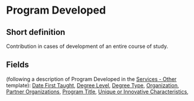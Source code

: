 # Program Developed
## Short definition
Contribution in cases of development of an entire course of study.
## Fields
(following a description of Program Developed in the [Services - Other](../Templates/Services%20-%20Other.md) template):
[Date First Taught](../Object-Fields/Program%20Developed/Date%20First%20Taught.md),
[Degree Level](../Object-Fields/Program%20Developed/Degree%20Level.md),
[Degree Type](../Object-Fields/Program%20Developed/Degree%20Type.md),
[Organization](../Object-Fields/Program%20Developed/Organization.md),
[Partner Organizations](../Object-Fields/Program%20Developed/Partner%20Organizations.md),
[Program Title](../Object-Fields/Program%20Developed/Program%20Title.md),
[Unique or Innovative Characteristics](../Object-Fields/Program%20Developed/Unique%20or%20Innovative%20Characteristics.md),
